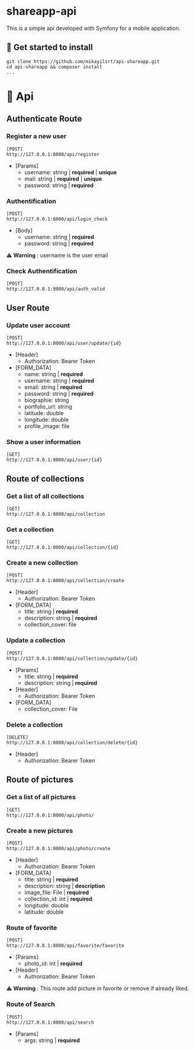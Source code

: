# shareapp-api

This is a simple api developed with Symfony for a mobile application.

## 🚀 Get started to install

```
git clone https://github.com/mikayilsrt/api-shareapp.git
cd api-shareapp && composer install
...
```

# 🏁 Api

## Authenticate Route

### Register a new user
```
[POST]
http://127.0.0.1:8000/api/register
```
- [Params]
    - username: string | **required** | **unique**
    - mail: string | **required** | **unique**
    - password: string | **required**

### Authentification
```
[POST]
http://127.0.0.1:8000/api/login_check
```
- [Body]
    - username: string | **required**
    - password: string | **required**

⚠️ **Warning** : username is the user email

### Check Authentification
```
[POST]
http://127.0.0.1:8000/api/auth_valid
```

## User Route

### Update user account
```
[POST]
http://127.0.0.1:8000/api/user/update/{id}
```
- [Header]
    - Authorization: Bearer Token
- [FORM_DATA]
    - name: string | **required**
    - username: string | **required**
    - email: string | **required**
    - password: string | **required**
    - biographie: string
    - portfolio_url: string
    - latitude: double
    - longitude: double
    - profile_image: file

### Show a user information
```
[GET]
http://127.0.0.1:8000/api/user/{id}
```

## Route of collections

### Get a list of all collections
```
[GET]
http://127.0.0.1:8000/api/collection
```

### Get a collection
```
[GET]
http://127.0.0.1:8000/api/collection/{id}
```

### Create a new collection
```
[POST]
http://127.0.0.1:8000/api/collection/create
```
- [Header]
    - Authorization: Bearer Token
- [FORM_DATA]
    - title: string | **required**
    - description: string | **required**
    - collection_cover: file

### Update a collection
```
[POST]
http://127.0.0.1:8000/api/collection/update/{id}
```
- [Params]
    - title: string | **required**
    - description: string | **required**
- [Header]
    - Authorization: Bearer Token
- [FORM_DATA]
    - collection_cover: File

### Delete a collection
```
[DELETE]
http://127.0.0.1:8000/api/collection/delete/{id}
```
- [Header]
    - Authorization: Bearer Token

## Route of pictures

### Get a list of all pictures
```
[GET]
http://127.0.0.1:8000/api/photo/
```

### Create a new pictures
```
[POST]
http://127.0.0.1:8000/api/photo/create
```
- [Header]
    - Authorization: Bearer Token
- [FORM_DATA]
    - title: string | **required**
    - description: string | **description**
    - image_file: File | **required**
    - collection_id: int | **required**
    - longitude: double
    - latitude: double

### Route of favorite
```
[POST]
http://127.0.0.1:8000/api/favorite/favorite
```
- [Params]
    - photo_id: int | **required**
- [Header]
    - Authorization: Bearer Token

⚠️ **Warning** : This route add picture in favorite or remove if already liked.

### Route of Search
```
[POST]
http://127.0.0.1:8000/api/search
```
- [Params]
    - args: string | **required**